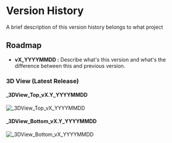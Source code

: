 # Version History

A brief description of this version history belongs to what project

## Roadmap

- __vX_YYYYMMDD :__ Describe what's this version and what's the difference between this and previous version.

### 3D View (Latest Release)

#### _3DView_Top_vX.Y_YYYYMMDD
![_3DView_Top_vX_YYYYMMDD](https://github.com/mend0z0)

#### _3DView_Bottom_vX.Y_YYYYMMDD
![_3DView_Bottom_vX_YYYYMMDD](https://github.com/mend0z0)